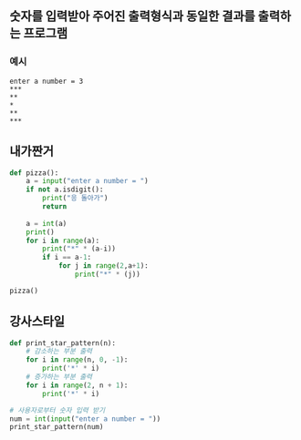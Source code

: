 ## 숫자를 입력받아 주어진 출력형식과 동일한 결과를 출력하는 프로그램
### 예시
``` pythone
enter a number = 3
***
**
*
**
***
```

## 내가짠거

```python
def pizza():
    a = input("enter a number = ")
    if not a.isdigit():
        print("응 돌아가")
        return
    
    a = int(a)
    print()
    for i in range(a):
        print("*" * (a-i))
        if i == a-1:
            for j in range(2,a+1):
                print("*" * (j))

pizza()
```

## 강사스타일
```python
def print_star_pattern(n):
    # 감소하는 부분 출력
    for i in range(n, 0, -1):
        print('*' * i)
    # 증가하는 부분 출력
    for i in range(2, n + 1):
        print('*' * i)

# 사용자로부터 숫자 입력 받기
num = int(input("enter a number = "))
print_star_pattern(num)
```
